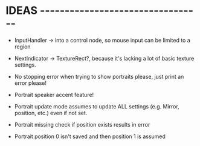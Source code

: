 # IDEAS ---------------------------------
- InputHandler 
	-> into a control node, so mouse input can be limited to a region

- NextIndicator
	-> TextureRect?, because it's lacking a lot of basic texture settings.

- No stopping error when trying to show portraits please, just print an error please!

- Portrait speaker accent feature!
- Portrait update mode assumes to update ALL settings (e.g. Mirror, position, etc.) even if not set.
- Portrait missing check if position exists results in error
- Portrait position 0 isn't saved and then position 1 is assumed
